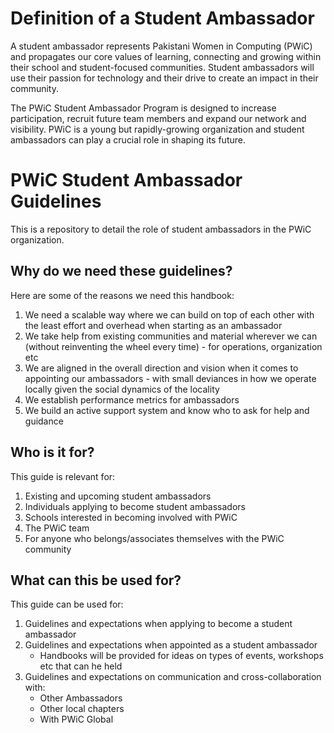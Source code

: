 # Definition of a Student Ambassador
A student ambassador represents Pakistani Women in Computing (PWiC) and propagates our core values of learning, connecting and growing within their school and student-focused communities. Student ambassadors will use their passion for technology and their drive to create an impact in their community.

The PWiC Student Ambassador Program is designed to increase participation, recruit future team members and expand our network and visibility. PWiC is a young but rapidly-growing organization and student ambassadors can play a crucial role in shaping its future.

# PWiC Student Ambassador Guidelines

This is a repository to detail the role of student ambassadors in the PWiC organization. 

## Why do we need these guidelines?

Here are some of the reasons we need this handbook:
1. We need a scalable way where we can build on top of each other with the least effort and overhead when starting as an ambassador
2. We take help from existing communities and material wherever we can (without reinventing the wheel every time) - for operations, organization etc
3. We are aligned in the overall direction and vision when it comes to appointing our ambassadors - with small deviances in how we operate locally given the social dynamics of the locality
4. We establish performance metrics for ambassadors
5. We build an active support system and know who to ask for help and guidance

## Who is it for?

This guide is relevant for:
1. Existing and upcoming student ambassadors
2. Individuals applying to become student ambassadors
3. Schools interested in becoming involved with PWiC
4. The PWiC team
5. For anyone who belongs/associates themselves with the PWiC community

## What can this be used for?

This guide can be used for:
1. Guidelines and expectations when applying to become a student ambassador
2. Guidelines and expectations when appointed as a student ambassador
   * Handbooks will be provided for ideas on types of events, workshops etc that can he held
3. Guidelines and expectations on communication and cross-collaboration with:
   * Other Ambassadors
   * Other local chapters
   * With PWiC Global

